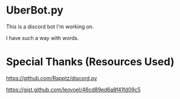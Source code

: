# UberBot.py

This is a discord bot I'm working on.

I have such a way with words.

# Special Thanks (Resources Used)

https://github.com/Rapptz/discord.py

https://gist.github.com/leovoel/46cd89ed6a8f41fd09c5
